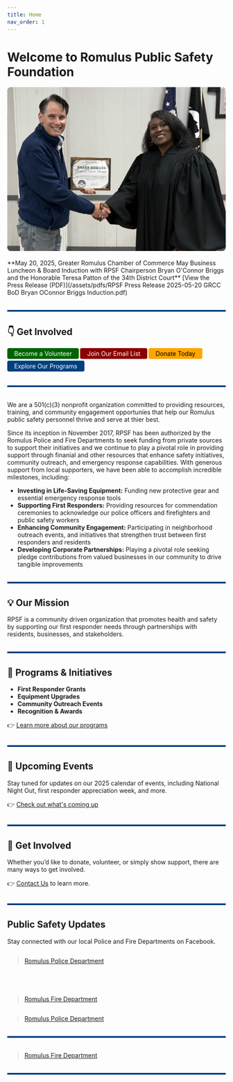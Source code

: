 ```yaml
---
title: Home
nav_order: 1
---
```


<!-- Google tag (gtag.js) -->
<script async src="https://www.googletagmanager.com/gtag/js?id=G-YD66KT4FWL"></script>
<script>
  window.dataLayer = window.dataLayer || [];
  function gtag(){dataLayer.push(arguments);}
  gtag('js', new Date());

  gtag('config', 'G-YD66KT4FWL');
</script>

# Welcome to Romulus Public Safety Foundation

<img src="/assets/images/IMG_2387.png" alt="Photo of Bryan O'Connor Briggs and theh Honorable Teresa Patton of the 34th District Court" style="width: 100%; max-height: 400px; object-fit: cover; border-radius: 8px; margin-bottom: 1rem;" />
**May 20, 2025, Greater Romulus Chamber of Commerce May Business Luncheon & Board Induction with RPSF Chairperson Bryan O'Connor Briggs and the Honorable Teresa Patton of the 34th District Court**
[View the Press Release (PDF)](/assets/pdfs/RPSF Press Release 2025-05-20 GRCC BoD Bryan OConnor Briggs Induction.pdf)

<hr style="border: none; height: 4px; background-color: #004080; margin: 2rem 0;" />

## 👇 Get Involved

<div style="display: flex; gap: 0.2rem; flex-wrap: wrap;">
  <a href="/docs/Volunteer/" style="background-color:#006400; color:white; padding:0.25rem 1rem; border-radius:4px; text-decoration:none;">Become a Volunteer</a>
  <a href="/docs/Signup/" style="background-color:#8B0000; color:white; padding:0.25rem 1rem; border-radius:4px; text-decoration:none;">Join Our Email List</a>
  <a href="/docs/Donate/" style="background-color:#FFA500; color:black; padding:0.25rem 1rem; border-radius:4px; text-decoration:none;">Donate Today</a>
  <a href="/docs/Programs/" style="background-color:#004080; color:white; padding:0.25rem 1rem; border-radius:4px; text-decoration:none;">Explore Our Programs</a>
</div>


<hr style="border: none; height: 4px; background-color: #004080; margin: 2rem 0;" />

We are a 501(c)(3) nonprofit organization committed to providing resources, training, and community engagement opportunies that help our Romulus public safety personnel thrive and serve at thier best.

Since its inception in November 2017, RPSF has been authorized by the Romulus Police and Fire Departments to seek funding from private sources to support their initiatives and we continue to play a pivotal role in providing support through finanial and other resources that enhance safety initiatives, community outreach, and emergency response capabilities. With generous support from local supporters, we have been able to accomplish incredible milestones, including:

- **Investing in Life-Saving Equipment:** Funding new protective gear and essential emergency response tools
- **Supporting First Responders:** Providing resources for commendation ceremonies to acknowledge our police officers and firefighters and public safety workers
- **Enhancing Community Engagement:** Participating in neighborhood outreach events, and initiatives that strengthen trust between first responders and residents
- **Developing Corporate Partnerships:** Playing a pivotal role seeking pledge contributions from valued businesses in our community to drive tangible improvements

<hr style="border: none; height: 4px; background-color: #004080; margin: 2rem 0;" />

## 💡 Our Mission

RPSF is a community driven organization that promotes health and safety by supporting our first responder needs through partnerships with residents, businesses, and stakeholders.

<hr style="border: none; height: 4px; background-color: #004080; margin: 2rem 0;" />

## 🚨 **Programs** & Initiatives

- **First Responder Grants**
- **Equipment Upgrades**
- **Community Outreach Events**
- **Recognition & Awards**

👉 [Learn more about our programs](docs/Programs.md)

<hr style="border: none; height: 4px; background-color: #004080; margin: 2rem 0;" />

## 📅 Upcoming **Events**

Stay tuned for updates on our 2025 calendar of events, including National Night Out, first responder appreciation week, and more.

👉 [Check out what's coming up](docs/Events.md)

<hr style="border: none; height: 4px; background-color: #004080; margin: 2rem 0;" />

## 🤝 Get Involved

Whether you’d like to donate, volunteer, or simply show support, there are many ways to get involved.

👉 [Contact Us](docs/ContactUs.md) to learn more.

<hr style="border: none; height: 4px; background-color: #004080; margin: 2rem 0;" />

## Public Safety Updates

Stay connected with our local Police and Fire Departments on Facebook.

<div style="display: flex; flex-wrap: wrap; gap: 20px; justify-content: center;">

  <div style="flex: 1; min-width: 300px;">
    <div class="fb-page" data-href="https://www.facebook.com/RomulusPoliceDepartment" data-tabs="timeline" data-width="340" data-height="500" data-small-header="true" data-adapt-container-width="true" data-hide-cover="false" data-show-facepile="true">
      <blockquote cite="https://www.facebook.com/RomulusPoliceDepartment" class="fb-xfbml-parse-ignore">
        <a href="https://www.facebook.com/RomulusPoliceDepartment">Romulus Police Department</a>
      </blockquote>
    </div>
  </div>

<hr style="border: none; height: 4px; background-color: #004080; margin: 2rem 0;" />

  <div style="flex: 1; min-width: 300px;">
    <div class="fb-page" data-href="https://www.facebook.com/romulusfiredepartment" data-tabs="timeline" data-width="340" data-height="500" data-small-header="true" data-adapt-container-width="true" data-hide-cover="false" data-show-facepile="true">
      <blockquote cite="https://www.facebook.com/romulusfiredepartment" class="fb-xfbml-parse-ignore">
        <a href="https://www.facebook.com/romulusfiredepartment">Romulus Fire Department</a>
      </blockquote>
    </div>
  </div>

</div>

<div class="fb-page" data-href="https://www.facebook.com/RomulusPD" data-tabs="timeline" data-width="340" data-height="500" data-small-header="false" data-adapt-container-width="true" data-hide-cover="false" data-show-facepile="true"><blockquote cite="https://www.facebook.com/RomulusPD" class="fb-xfbml-parse-ignore"><a href="https://www.facebook.com/RomulusPD">Romulus Police Department</a></blockquote></div>

<hr style="border: none; height: 4px; background-color: #004080; margin: 2rem 0;" />

<div class="fb-page" data-href="https://www.facebook.com/RomulusFD" data-tabs="timeline" data-width="340" data-height="500" data-small-header="false" data-adapt-container-width="true" data-hide-cover="false" data-show-facepile="true"><blockquote cite="https://www.facebook.com/RomulusFD" class="fb-xfbml-parse-ignore"><a href="https://www.facebook.com/RomulusFD">Romulus Fire Department</a></blockquote></div>
<hr style="border: none; height: 4px; background-color: #004080; margin: 2rem 0;" />

